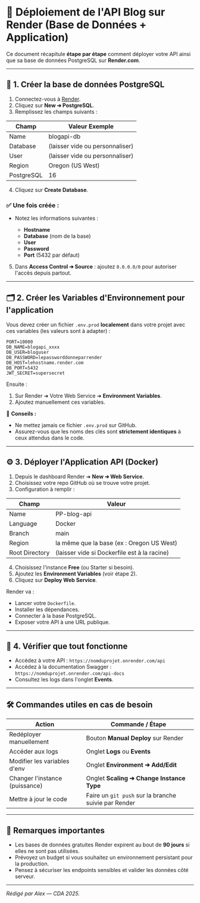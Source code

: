 # 📄 Déploiement de l'API Blog sur Render (Base de Données + Application)

Ce document récapitule **étape par étape** comment déployer votre API ainsi que sa base de données PostgreSQL sur **Render.com**.

---

## 🚀 1. Créer la base de données PostgreSQL

1. Connectez-vous à [Render](https://dashboard.render.com/).
2. Cliquez sur **New ➔ PostgreSQL**.
3. Remplissez les champs suivants :

| Champ      | Valeur Exemple                  |
| ---------- | ------------------------------- |
| Name       | blogapi-db                      |
| Database   | (laisser vide ou personnaliser) |
| User       | (laisser vide ou personnaliser) |
| Region     | Oregon (US West)                |
| PostgreSQL | 16                              |

4. Cliquez sur **Create Database**.

### ✅ Une fois créée :

- Notez les informations suivantes :

  - **Hostname**
  - **Database** (nom de la base)
  - **User**
  - **Password**
  - **Port** (5432 par défaut)

5. Dans **Access Control ➔ Source** : ajoutez `0.0.0.0/0` pour autoriser l'accès depuis partout.

---

## 🗂️ 2. Créer les Variables d'Environnement pour l'application

Vous devez créer un fichier `.env.prod` **localement** dans votre projet avec ces variables (les valeurs sont à adapter) :

```env
PORT=10000
DB_NAME=blogapi_xxxx
DB_USER=bloguser
DB_PASSWORD=lepassworddonneparrender
DB_HOST=lehostname.render.com
DB_PORT=5432
JWT_SECRET=supersecret
```

Ensuite :

1. Sur Render ➔ Votre Web Service ➔ **Environment Variables**.
2. Ajoutez manuellement ces variables.

🔑 **Conseils :**

- Ne mettez jamais ce fichier `.env.prod` sur GitHub.
- Assurez-vous que les noms des clés sont **strictement identiques** à ceux attendus dans le code.

---

## ⚙️ 3. Déployer l'Application API (Docker)

1. Depuis le dashboard Render ➔ **New ➔ Web Service**.
2. Choisissez votre repo GitHub où se trouve votre projet.
3. Configuration à remplir :

| Champ          | Valeur                                       |
| -------------- | -------------------------------------------- |
| Name           | PP-blog-api                                  |
| Language       | Docker                                       |
| Branch         | main                                         |
| Region         | la même que la base (ex : Oregon US West)    |
| Root Directory | (laisser vide si Dockerfile est à la racine) |

4. Choisissez l'instance **Free** (ou Starter si besoin).
5. Ajoutez les **Environment Variables** (voir étape 2).
6. Cliquez sur **Deploy Web Service**.

Render va :

- Lancer votre `Dockerfile`.
- Installer les dépendances.
- Connecter à la base PostgreSQL.
- Exposer votre API à une URL publique.

---

## 🔗 4. Vérifier que tout fonctionne

- Accédez à votre API : `https://nomduprojet.onrender.com/api`
- Accédez à la documentation Swagger : `https://nomduprojet.onrender.com/api-docs`
- Consultez les logs dans l'onglet **Events**.

---

## 🛠️ Commandes utiles en cas de besoin

| Action                         | Commande / Étape                                     |
| ------------------------------ | ---------------------------------------------------- |
| Redéployer manuellement        | Bouton **Manual Deploy** sur Render                  |
| Accéder aux logs               | Onglet **Logs** ou **Events**                        |
| Modifier les variables d'env   | Onglet **Environment ➔ Add/Edit**                    |
| Changer l'instance (puissance) | Onglet **Scaling ➔ Change Instance Type**            |
| Mettre à jour le code          | Faire un `git push` sur la branche suivie par Render |

---

## 📝 Remarques importantes

- Les bases de données gratuites Render expirent au bout de **90 jours** si elles ne sont pas utilisées.
- Prévoyez un budget si vous souhaitez un environnement persistant pour la production.
- Pensez à sécuriser les endpoints sensibles et valider les données côté serveur.

---

_Rédigé par Alex — CDA 2025._
